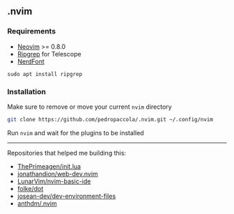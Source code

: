 ## .nvim

### Requirements

- [Neovim](https://github.com/neovim/neovim) >= 0.8.0
- [Ripgrep](https://github.com/BurntSushi/ripgrep) for Telescope
- [NerdFont](https://www.nerdfonts.com/)

```
sudo apt install ripgrep
```

### Installation

Make sure to remove or move your current `nvim` directory

```sh
git clone https://github.com/pedropaccola/.nvim.git ~/.config/nvim
```

Run `nvim` and wait for the plugins to be installed

---

Repositories that helped me building this:

- [ThePrimeagen/init.lua](https://github.com/ThePrimeagen/init.lua)
- [jonathandion/web-dev.nvim](https://github.com/jonathandion/web-dev.nvim)
- [LunarVim/nvim-basic-ide](https://github.com/LunarVim/nvim-basic-ide)
- [folke/dot](https://github.com/folke/dot/tree/master/config/nvim)
- [josean-dev/dev-environment-files](https://github.com/josean-dev/dev-environment-files/tree/main/.config/nvim)
- [anthdm/.nvim](https://github.com/anthdm/.nvim)
